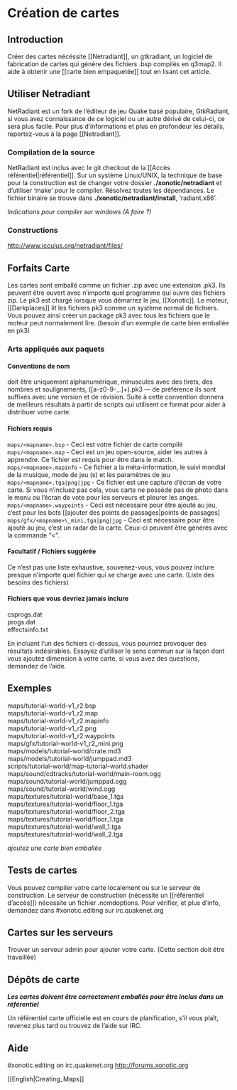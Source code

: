 Création de cartes
==================

Introduction
------------

Créer des cartes nécéssite [[Netradiant]], un gtkradiant, un logiciel de fabrication de cartes qui génère des fichiers .bsp compilés en q3map2. Il aide à obtenir une [[carte bien empaquetée]] tout en lisant cet article.

Utiliser Netradiant
-------------------

NetRadiant est un fork de l’éditeur de jeu Quake basé populaire, GtkRadiant, si vous avez connaissance de ce logiciel ou un autre dérivé de celui-ci, ce sera plus facile.
Pour plus d’informations et plus en profondeur les détails, reportez-vous à la page [[Netradiant]].

### Compilation de la source

NetRadiant est inclus avec le git checkout de la [[Accès référentiel|référentiel]]. Sur un système Linux/UNIX, la technique de base pour la construction est de changer votre dossier **./xonotic/netradiant** et d’utiliser ‘make’ pour le compiler. Résolvez toutes les dépendances. Le fichier binaire se trouve dans **./xonotic/netradiant/install**, ‘radiant.x86’.

*Indications pour compiler sur windows (A faire ?)*

### Constructions

http://www.icculus.org/netradiant/files/

Forfaits Carte
--------------

Les cartes sont emballé comme un fichier .zip avec une extension .pk3. Ils peuvent être ouvert avec n’importe quel programme qui ouvre des fichiers zip. Le pk3 est chargé lorsque vous démarrez le jeu, [[Xonotic]]. Le moteur, [[Darkplaces]] lit les fichiers pk3 comme un système normal de fichiers. Vous pouvez ainsi créer un package pk3 avec tous les fichiers que le moteur peut normalement lire. (besoin d’un exemple de carte bien emballée en pk3)

### Arts appliqués aux paquets

#### Conventions de nom

<mapname> doit être uniquement alphanumérique, minuscules avec des tirets, des nombres et soulignements, ([a-z0-9-\_.]+).pk3 — de préférence ils sont suffixés avec une version et de révision. Suite à cette convention donnera de meilleurs résultats à partir de scripts qui utilisent ce format pour aider à distribuer votre carte.

#### Fichiers requis

`maps/<mapname>.bsp` - Ceci est votre fichier de carte compilé
`maps/<mapname>.map` - Ceci est un jeu open-source, aider les autres à apprendre. Ce fichier est requis pour être dans le match.
`maps/<mapname>.mapinfo` - Ce fichier a la méta-information, le suivi mondial de la musique, mode de jeu (s) et les paramètres de jeu
`maps/<mapname>.tga|png|jpg` - Ce fichier est une capture d’écran de votre carte. Si vous n’incluez pas cela, vous carte ne possède pas de photo dans le menu ou l’écran de vote pour les serveurs et pleurer les anges.
`maps/<mapname>.waypoints` - Ceci est nécessaire pour être ajouté au jeu, c’est pour les bots [[ajouter des points de passages|points de passages]
`maps/gfx/<mapname>\_mini.tga|png|jpg` - Ceci est nécessaire pour être ajouté au jeu, c’est un radar de la carte. Ceux-ci peuvent être générés avec la commande “\<”.

#### Facultatif / Fichiers suggérée

Ce n’est pas une liste exhaustive, souvenez-vous, vous pouvez inclure presque n’importe quel fichier qui se charge avec une carte. (Liste des besoins des fichiers)

#### Fichiers que vous devriez jamais inclure

csprogs.dat  
progs.dat  
effectsinfo.txt  

En incluant l’un des fichiers ci-dessus, vous pourriez provoquer des résultats indésirables. Essayez d’utiliser le sens commun sur la façon dont vous ajoutez dimension à votre carte, si vous avez des questions, demandez de l’aide.

Exemples
--------

maps/tutorial-world-v1\_r2.bsp  
maps/tutorial-world-v1\_r2.map  
maps/tutorial-world-v1\_r2.mapinfo  
maps/tutorial-world-v1\_r2.png  
maps/tutorial-world-v1\_r2.waypoints  
maps/gfx/tutorial-world-v1\_r2\_mini.png  
maps/models/tutorial-world/crate.md3  
maps/models/tutorial-world/jumppad.md3  
scripts/tutorial-world/map-tutorial-world.shader  
maps/sound/cdtracks/tutorial-world/main-room.ogg  
maps/sound/tutorial-world/jumppad.ogg  
maps/sound/tutorial-world/wind.ogg  
maps/textures/tutorial-world/base\_1.tga  
maps/textures/tutorial-world/floor\_1.tga  
maps/textures/tutorial-world/floor\_2.tga  
maps/textures/tutorial-world/floor\_1.tga  
maps/textures/tutorial-world/wall\_1.tga  
maps/textures/tutorial-world/wall\_2.tga  

*ajoutez une carte bien emballée*

Tests de cartes
---------------

Vous pouvez compiler votre carte localement ou sur le serveur de construction. Le serveur de construction (nécessite un [[référentiel d’accès]]) nécessite un fichier <nomdecarte>.nomdoptions. Pour vérifier, et plus d’info, demandez dans \#xonotic.editing sur irc.quakenet.org

Cartes sur les serveurs
-----------------------

Trouver un serveur admin pour ajouter votre carte. (Cette section doit être travaillée)

Dépôts de carte
---------------

***Les cartes doivent être correctement emballés pour être inclus dans un référentiel***

Un référentiel carte officielle est en cours de planification, s’il vous plaît, revenez plus tard ou trouvez de l’aide sur IRC.

Aide
----

\#xonotic.editing on irc.quakenet.org
http://forums.xonotic.org

[[English|Creating_Maps]]


